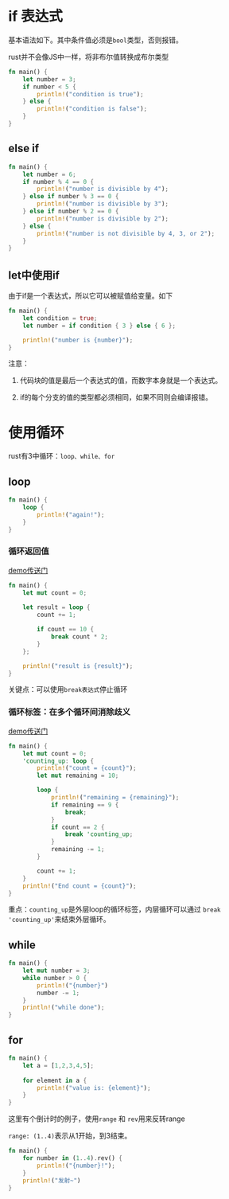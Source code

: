 # if 表达式

基本语法如下。其中条件值必须是`bool`类型，否则报错。

rust并不会像JS中一样，将非布尔值转换成布尔类型

```rs
fn main() {
    let number = 3;
    if number < 5 {
        println!("condition is true");
    } else {
        println!("condition is false");
    }
}
```

## else if

```rs
fn main() {
    let number = 6;
    if number % 4 == 0 {
        println!("number is divisible by 4");
    } else if number % 3 == 0 {
        println!("number is divisible by 3");
    } else if number % 2 == 0 {
        println!("number is divisible by 2");
    } else {
        println!("number is not divisible by 4, 3, or 2");
    }
}
```

## let中使用if

由于if是一个表达式，所以它可以被赋值给变量。如下

```rs
fn main() {
    let condition = true;
    let number = if condition { 3 } else { 6 };

    println!("number is {number}");
}
```

注意：

1. 代码块的值是最后一个表达式的值，而数字本身就是一个表达式。

2. if的每个分支的值的类型都必须相同，如果不同则会编译报错。

# 使用循环

rust有3中循环：`loop、while、for`

## loop

```rs
fn main() {
    loop {
        println!("again!");
    }
}
```

### 循环返回值

[demo传送门](./loops/src/main.rs)

```rs
fn main() {
    let mut count = 0;
    
    let result = loop {
        count += 1;

        if count == 10 {
            break count * 2;
        }
    };

    println!("result is {result}");
}
```

关键点：可以使用`break表达式`停止循环

### 循环标签：在多个循环间消除歧义

[demo传送门](./loops/src/main.rs)

```rs
fn main() {
    let mut count = 0;
    'counting_up: loop {
        println!("count = {count}");
        let mut remaining = 10;

        loop {
            println!("remaining = {remaining}");
            if remaining == 9 {
                break;
            }
            if count == 2 {
                break 'counting_up;
            }
            remaining -= 1;
        }

        count += 1;
    }
    println!("End count = {count}");
}
```

重点：`counting_up`是外层loop的循环标签，内层循环可以通过 `break 'counting_up'`来结束外层循环。


## while

```rs
fn main() {
    let mut number = 3;
    while number > 0 {
        println!("{number}")
        number -= 1;
    }
    println!("while done");
}
```


## for

```rs
fn main() {
    let a = [1,2,3,4,5];
    
    for element in a {
        println!("value is: {element}");
    }
}
```

这里有个倒计时的例子，使用`range` 和 `rev`用来反转range

`range: (1..4)`表示从1开始，到3结束。

```rs
fn main() {
    for number in (1..4).rev() {
        println!("{number}!");
    }
    println!("发射~")
}
```